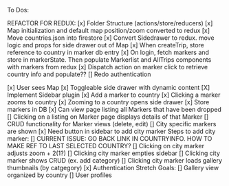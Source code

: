 To Dos:

REFACTOR FOR REDUX:
[x] Folder Structure (actions/store/reducers)
[x] Map initialization and default map position/zoom converted to redux
[x] Move countries.json into firestore
[x] Convert Sidedrawer to redux. move logic and props for side drawer out of Map
[x] When createTrip, store reference to country in marker db entry
[x]  On login, fetch markers and store in markerState. Then populate Markerlist and AllTrips components with markers from redux
[x]  Dispatch action on marker click to retrieve country info and populate??
[] Redo authentication

[x] User sees Map
[x] Toggleable side drawer with dynamic content
[X] Implement Sidebar plugin
[x] Add a marker to country
[x] Clicking a marker zooms to country
[x] Zooming to a country opens side drawer
[x] Store markers in DB
[x] Can view page listing all Markers that have been dropped
[] Clicking on a listing on Marker page displays details of that Marker
[] CRUD functionality for Marker views (delete, edit)
[] City specific markers are shown
[x] Need button in sidebar to add city marker
Steps to add city marker:
[] CURRENT ISSUE: GO BACK LINK IN COUNTRYINFO. HOW TO MAKE REF TO LAST SELECTED COUNTRY?
[] Clicking on city marker adjusts zoom + 2(1?)
[] Clicking city marker empties sidebar
[] Clicking city marker shows CRUD (ex. add category)
[] Clicking city marker loads gallery thumbnails (by catgegory)
[x] Authentication
Stretch Goals:
[] Gallery view organized by country
[] User profiles
